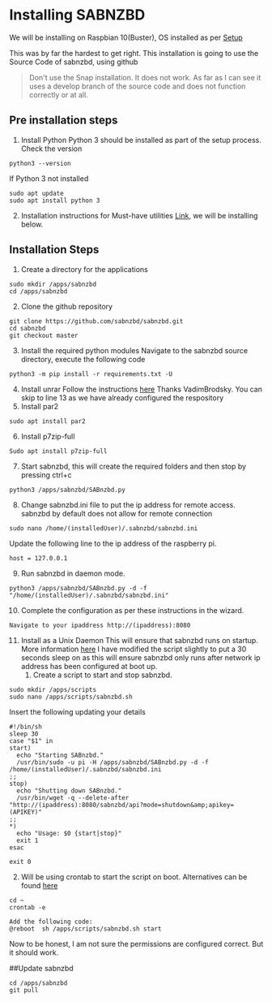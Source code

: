 # Installing SABNZBD

We will be installing on Raspbian 10(Buster), OS installed as per [Setup](setupRasp.md)

This was by far the hardest to get right. This installation is going to use the Source Code of sabnzbd, using github

> Don't use the Snap installation. It does not work. As far as I can see it uses a develop branch of the source code and does not function correctly or at all.  

## Pre installation steps
1. Install Python
	Python 3 should be installed as part of the setup process. Check the version
```
python3 --version
```
If Python 3 not installed
```
sudo apt update
sudo apt install python 3
```
2. Installation instructions for Must-have utilities [Link](https://sabnzbd.org/wiki/installation/install-off-modules), we will be installing below.
## Installation Steps
1. Create a directory for the applications
```
sudo mkdir /apps/sabnzbd
cd /apps/sabnzbd
```
2. Clone the github repository
```
git clone https://github.com/sabnzbd/sabnzbd.git
cd sabnzbd
git checkout master
```
3. Install the required python modules
Navigate to the sabnzbd source directory, execute the following code
```
python3 -m pip install -r requirements.txt -U
```
4. Install unrar
Follow the instructions [here](https://gist.github.com/VadimBrodsky/1f567067e2cd438312bb9fd57095a806)
Thanks VadimBrodsky.
You can skip to line 13 as we have already configured the respository
5. Install par2
```
sudo apt install par2 
```
6. Install p7zip-full
```
Sudo apt install p7zip-full 
```
7. Start sabnzbd, this will create the required folders and then stop by pressing ctrl+c
```
python3 /apps/sabnzbd/SABnzbd.py
```
8. Change sabnzbd.ini file to put the ip address for remote access. sabnzbd by default does not allow for remote connection
```
sudo nano /home/(installedUser)/.sabnzbd/sabnzbd.ini
```
Update the following line to the ip address of the raspberry pi.
```
host = 127.0.0.1
```
9. Run sabnzbd in daemon mode.
```
python3 /apps/sabnzbd/SABnzbd.py -d -f "/home/(installedUser)/.sabnzbd/sabnzbd.ini" 
```
10. Complete the configuration as per these instructions in the wizard.
```
Navigate to your ipaddress http://(ipaddress):8080
```
11. Install as a Unix Daemon
This will ensure that sabnzbd runs on startup. More information [here](https://sabnzbd.org/wiki/installation/install-as-a-unix-daemon)
I have modified the script slightly to put a 30 seconds sleep on as this will ensure sabnzbd only runs after network ip address has been configured at boot up.
	1. Create a script to start and stop sabnzbd.
```
sudo mkdir /apps/scripts
sudo nano /apps/scripts/sabnzbd.sh
```
Insert the following updating your details
```
#!/bin/sh
sleep 30
case "$1" in
start)
  echo "Starting SABnzbd."
  /usr/bin/sudo -u pi -H /apps/sabnzbd/SABnzbd.py -d -f /home/(installedUser)/.sabnzbd/sabnzbd.ini
;;
stop)
  echo "Shutting down SABnzbd."
  /usr/bin/wget -q --delete-after "http://(ipaddress):8080/sabnzbd/api?mode=shutdown&amp;apikey=(APIKEY)"
;;
*)
  echo "Usage: $0 {start|stop}"
  exit 1
esac

exit 0

```

2. Will be using crontab to start the script on boot. Alternatives can be found [here](https://www.dexterindustries.com/howto/run-a-program-on-your-raspberry-pi-at-startup/)

```
cd ~
crontab -e

Add the following code:
@reboot  sh /apps/scripts/sabnzbd.sh start
```
Now to be honest, I am not sure the permissions are configured correct. But it should work.





##Update sabnzbd
```
cd /apps/sabnzbd
git pull
```
